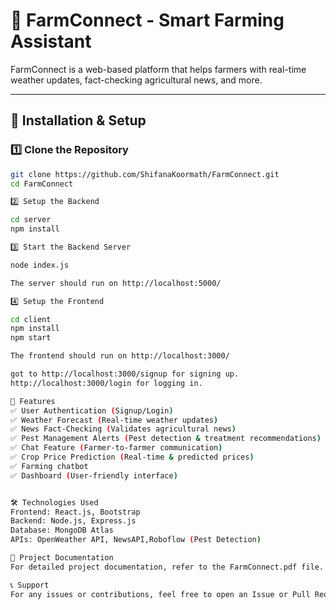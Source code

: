 # 🌿 FarmConnect - Smart Farming Assistant

FarmConnect is a web-based platform that helps farmers with real-time weather updates, fact-checking agricultural news, and more.

---

## 🔧 Installation & Setup

### **1️⃣ Clone the Repository**
```bash
git clone https://github.com/ShifanaKoormath/FarmConnect.git
cd FarmConnect

2️⃣ Setup the Backend

cd server
npm install

3️⃣ Start the Backend Server

node index.js

The server should run on http://localhost:5000/

4️⃣ Setup the Frontend

cd client
npm install
npm start

The frontend should run on http://localhost:3000/

got to http://localhost:3000/signup for signing up.
http://localhost:3000/login for logging in.

🚀 Features
✅ User Authentication (Signup/Login)
✅ Weather Forecast (Real-time weather updates)
✅ News Fact-Checking (Validates agricultural news)
✅ Pest Management Alerts (Pest detection & treatment recommendations)
✅ Chat Feature (Farmer-to-farmer communication)
✅ Crop Price Prediction (Real-time & predicted prices)
✅ Farming chatbot
✅ Dashboard (User-friendly interface)


🛠️ Technologies Used
Frontend: React.js, Bootstrap
Backend: Node.js, Express.js
Database: MongoDB Atlas
APIs: OpenWeather API, NewsAPI,Roboflow (Pest Detection)

📄 Project Documentation
For detailed project documentation, refer to the FarmConnect.pdf file.

📞 Support
For any issues or contributions, feel free to open an Issue or Pull Request on GitHub.

